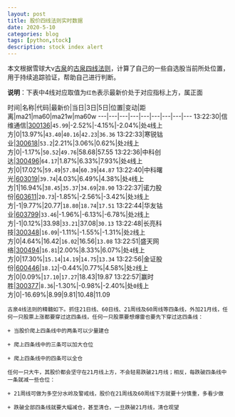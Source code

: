 ```yaml
---
layout: post
title: 股价四线法则实时数据
date: 2020-5-10
categories: blog
tags: [python,stock]
description: stock index alert
---
```



本文根据雪球大v[古泉](https://xueqiu.com/u/7148646888)的[古泉四线法则](https://xueqiu.com/7148646888/130498192)，计算了自己的一些自选股当前所处位置，用于持续追踪验证，帮助自己进行判断。

**说明**：下表中4线对应取值为`红色`表示最新价处于对应指标上方，属正面

时间|名称|代码|最新价|当日|3日|5日|位置|变动|距离|ma21|ma60|ma21w|ma60w
---|---|---|---|---|---|---|---|---
13:22:30|信维通信|[300136](https://xueqiu.com/S/SZ300136)|`45.99`|-2.52%|-4.15%|-2.04%|处`4`线上方|0|13.97%|`43.40`|`40.16`|`42.23`|`36.36`
13:22:33|寒锐钴业|[300618](https://xueqiu.com/S/SZ300618)|`53.2`|2.21%|3.06%|0.62%|处`2`线上方|0|-1.17%|`50.52`|`49.76`|58.68|57.55
13:22:36|中科创达|[300496](https://xueqiu.com/S/SZ300496)|`64.17`|1.87%|6.33%|7.93%|处`4`线上方|0|17.02%|`59.49`|`57.84`|`60.39`|`44.87`
13:22:40|中科曙光|[603019](https://xueqiu.com/S/SH603019)|`39.74`|4.03%|6.49%|4.38%|处`4`线上方|1|16.94%|`38.45`|`35.37`|`34.69`|`28.90`
13:22:37|诺力股份|[603611](https://xueqiu.com/S/SH603611)|`20.73`|-1.85%|-2.56%|-3.42%|处`3`线上方|-1|9.77%|20.77|`18.80`|`18.74`|`17.51`
13:22:44|华友钴业|[603799](https://xueqiu.com/S/SH603799)|`33.46`|-1.96%|-6.13%|-6.78%|处`2`线上方|-1|0.12%|33.98|`33.21`|37.08|`30.13`
13:22:48|长亮科技|[300348](https://xueqiu.com/S/SZ300348)|`16.09`|-1.11%|-1.55%|-1.31%|处`2`线上方|0|4.64%|16.42|`16.02`|16.56|`13.08`
13:22:51|盛天网络|[300494](https://xueqiu.com/S/SZ300494)|`16.81`|2.00%|8.33%|6.07%|处`4`线上方|0|17.30%|`15.14`|`14.19`|`14.75`|`13.34`
13:22:56|金证股份|[600446](https://xueqiu.com/S/SH600446)|`18.12`|-0.44%|0.77%|4.58%|处`2`线上方|0|0.09%|`17.10`|`17.27`|18.43|19.87
13:22:57|赢时胜|[300377](https://xueqiu.com/S/SZ300377)|`8.36`|-1.30%|-0.98%|-2.40%|处`0`线上方|0|-16.69%|8.99|9.81|10.48|11.09

```
古泉4线法则的精髓如下。抓住21日线、60日线、21周线及60周线等四条线，外加21月线，任何一只股票上涨都要穿过这四条线，任何一只股票要想爆雷也要先下穿过这四条线：

+ 当股价爬上四条线中的两条可以少量建仓

+ 爬上四条线中的三条可以加大仓位

+ 爬上四条线中的四条可以全仓

任何一只大牛，其股价都会坚守在21月线上方，不会轻易跌破21月线；相反，每跌破四条线中一条就减一些仓位：

+ 21周线可做为多空分水岭及警戒线，股价在21周线及60周线下方就要十分慎重，多看少做

+ 跌破全部四条线就要大幅减仓，甚至清仓，一旦跌破21月线，清仓观望
```